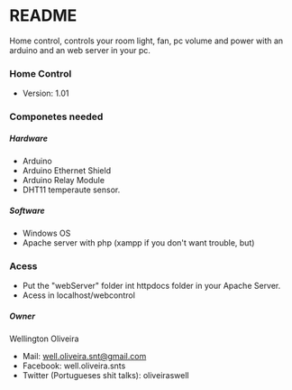 # README #

Home control, controls your room light, fan, pc volume and power with an arduino and an web server in your pc.

### Home Control ###

* Version: 1.01

### Componetes needed ###

##### Hardware #####

* Arduino
* Arduino Ethernet Shield
* Arduino Relay Module
* DHT11 temperaute sensor.

##### Software #####

* Windows OS
* Apache server with php (xampp if you don't want trouble, but)

### Acess ###

* Put the "webServer" folder int httpdocs folder in your Apache Server.
* Acess in localhost/webcontrol

##### Owner 

Wellington Oliveira

* Mail: well.oliveira.snt@gmail.com
* Facebook: well.oliveira.snts
* Twitter (Portugueses shit talks): oliveiraswell